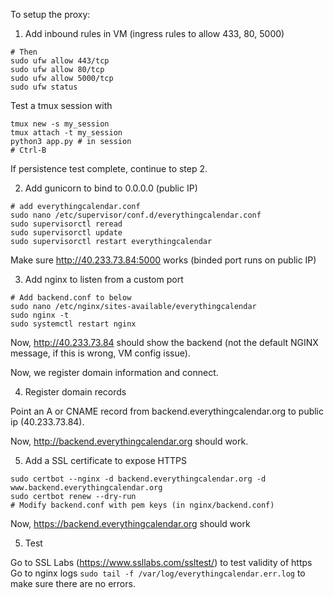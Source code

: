 To setup the proxy: 

1. Add inbound rules in VM (ingress rules to allow 433, 80, 5000)
```
# Then
sudo ufw allow 443/tcp
sudo ufw allow 80/tcp
sudo ufw allow 5000/tcp
sudo ufw status
```

Test a tmux session with 
```
tmux new -s my_session
tmux attach -t my_session
python3 app.py # in session
# Ctrl-B
```

If persistence test complete, continue to step 2. 

2. Add gunicorn to bind to 0.0.0.0 (public IP)
```
# add everythingcalendar.conf
sudo nano /etc/supervisor/conf.d/everythingcalendar.conf
sudo supervisorctl reread
sudo supervisorctl update
sudo supervisorctl restart everythingcalendar
```

Make sure http://40.233.73.84:5000 works (binded port runs on public IP)

3. Add nginx to listen from a custom port
```
# Add backend.conf to below
sudo nano /etc/nginx/sites-available/everythingcalendar
sudo nginx -t
sudo systemctl restart nginx
```

Now, http://40.233.73.84 should show the backend (not the default NGINX message, if this is wrong, VM config issue).

Now, we register domain information and connect. 

4. Register domain records

Point an A or CNAME record from backend.everythingcalendar.org to public ip (40.233.73.84). 

Now, http://backend.everythingcalendar.org should work. 

5. Add a SSL certificate to expose HTTPS
```
sudo certbot --nginx -d backend.everythingcalendar.org -d www.backend.everythingcalendar.org
sudo certbot renew --dry-run
# Modify backend.conf with pem keys (in nginx/backend.conf)
```

Now, https://backend.everythingcalendar.org should work

5. Test

Go to SSL Labs (https://www.ssllabs.com/ssltest/) to test validity of https 
Go to nginx logs `sudo tail -f /var/log/everythingcalendar.err.log` to make sure there are no errors. 
